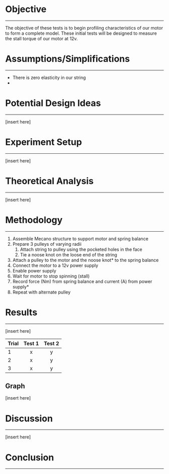 # Objective
---
The objective of these tests is to begin profiling characteristics of our motor to form a complete model. These initial tests will be designed to measure the stall torque of our motor at 12v.

# Assumptions/Simplifications
---
- There is zero elasticity in our string
- 

# Potential Design Ideas
---
[insert here]

# Experiment Setup
---
[insert here]

# Theoretical Analysis
---
[insert here]

# Methodology
---
1. Assemble Mecano structure to support motor and spring balance
2. Prepare 3 pulleys of varying radii 
	1. Attach string to pulley using the pocketed holes in the face
	2. Tie a noose knot on the loose end of the string 
3. Attach a pulley to the motor and the noose knot* to the spring balance
4. Connect the motor to a 12v power supply 
5. Enable power supply
6. Wait for motor to stop spinning (stall)
7. Record force (Nm) from spring balance and current (A) from power supply*
8. Repeat with alternate pulley

# Results
---
[insert here]

| Trial         | Test 1        | Test 2  |
| ------------- |:-------------:| :-----: |
| 1             | x             | y       |
| 2             | x             | y       |
| 3             | x             | y       |

## Graph
[insert here]

# Discussion
---
[insert here]

# Conclusion
---
